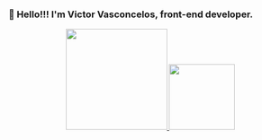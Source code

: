 ### 🖖 Hello!!! I'm Victor Vasconcelos, front-end developer.
<div align="center">
  <a href="https://github.com/vicTor8g">
  <img height="180em" src="https://github-readme-stats.vercel.app/api?username=vicTor8g&show_icons=true&theme=dracula&include_all_commits=true&count_private=tru«"/>
  <img height="117em" src="https://github-readme-stats.vercel.app/api/top-langs/?username=vicTor8gg&layout=compact&langs_count=7&theme=dracula"/>
</div>
